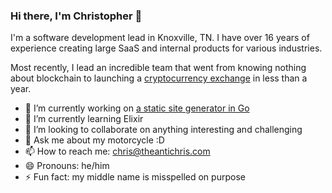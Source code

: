 ### Hi there, I'm Christopher 👋

I'm a software development lead in Knoxville, TN. I have over 16 years of experience creating large SaaS and internal products for various industries.

Most recently, I lead an incredible team that went from knowing nothing about blockchain to launching a [cryptocurrency exchange](https://amplifyexchange.com) in less than a year.

- 🔭 I’m currently working on [a static site generator in Go](https://github.com/theantichris/site-generator)
- 🌱 I’m currently learning Elixir
- 👯 I’m looking to collaborate on anything interesting and challenging
- 💬 Ask me about my motorcycle :D
- 📫 How to reach me: chris@theantichris.com
- 😄 Pronouns: he/him
- ⚡ Fun fact: my middle name is misspelled on purpose
